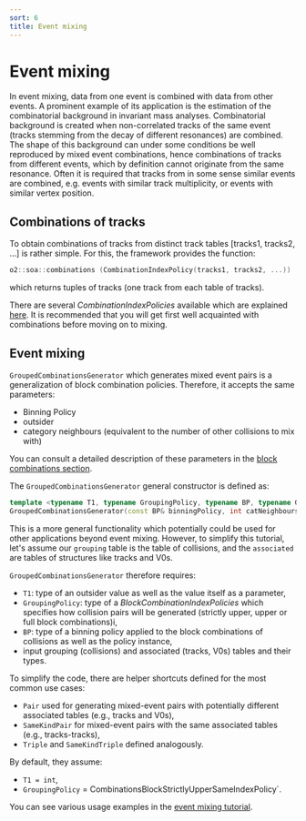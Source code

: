 ```yaml
---
sort: 6
title: Event mixing
---
```


# Event mixing

In event mixing, data from one event is combined with data from other events. A prominent example of its application is the estimation of the combinatorial background in invariant mass analyses. Combinatorial background is created when non-correlated tracks of the same event (tracks stemming from the decay of different resonances) are combined. The shape of this background can under some conditions be well reproduced by mixed event combinations, hence combinations of tracks from different events, which by definition cannot originate from the same resonance. Often it is required that tracks from in some sense similar events are combined, e.g. events with similar track multiplicity, or events with similar vertex position.

## Combinations of tracks

To obtain combinations of tracks from distinct track tables [tracks1, tracks2, ...] is rather simple. For this, the framework provides the function:

```cpp
o2::soa::combinations (CombinationIndexPolicy(tracks1, tracks2, ...))
```

which returns tuples of tracks (one track from each table of tracks).

There are several *CombinationIndexPolicies* available which are explained [here](../framework/framework.md#getting-combinations-pairs-triplets-). It is recommended that you will get first well acquainted with combinations before moving on to mixing.

## Event mixing

`GroupedCombinationsGenerator` which generates mixed event pairs is a generalization of block combination policies. Therefore, it accepts the same parameters:
- Binning Policy
- outsider
- category neighbours (equivalent to the number of other collisions to mix with)

You can consult a detailed description of these parameters in the [block combinations section](../framework/framework.md#block--binned-combination-policies).

The `GroupedCombinationsGenerator` general constructor is defined as:

```cpp
template <typename T1, typename GroupingPolicy, typename BP, typename G, typename... As>
GroupedCombinationsGenerator(const BP& binningPolicy, int catNeighbours, const T1& outsider, G& grouping, std::tuple<T2s...>& associated)
```

This is a more general functionality which potentially could be used for other applications beyond event mixing. However, to simplify this tutorial, let's assume our `grouping` table is the table of collisions, and the `associated` are tables of structures like tracks and V0s.

`GroupedCombinationsGenerator` therefore requires:
- `T1`: type of an outsider value as well as the value itself as a parameter,
- `GroupingPolicy`: type of a *BlockCombinationIndexPolicies* which specifies how collision pairs will be generated (strictly upper, upper or full block combinations)i,
- `BP`: type of a binning policy applied to the block combinations of collisions as well as the policy instance,
- input grouping (collisions) and associated (tracks, V0s) tables and their types.

To simplify the code, there are helper shortcuts defined for the most common use cases:
- `Pair` used for generating mixed-event pairs with potentially different associated tables (e.g., tracks and V0s),
- `SameKindPair` for mixed-event pairs with the same associated tables (e.g., tracks-tracks),
- `Triple` and `SameKindTriple` defined analogously.

By default, they assume:
- `T1 = int`,
- `GroupingPolicy` = CombinationsBlockStrictlyUpperSameIndexPolicy`.

You can see various usage examples in the [event mixing tutorial](../tutorials/eventMixing.md). 
